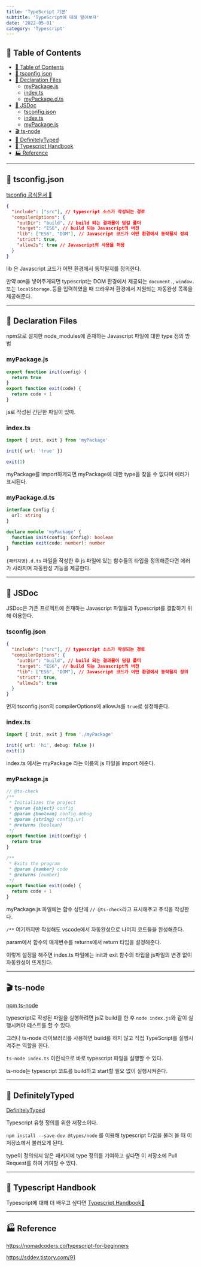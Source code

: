 ```yaml
---
title: 'TypeScript 기본'
subtitle: 'TypeScript에 대해 알아보자'
date: '2022-05-01'
category: 'Typescript'
---
```


## 📝 Table of Contents

- [📝 Table of Contents](#-table-of-contents)
- [🌅 tsconfig.json](#-tsconfigjson)
- [🧾 Declaration Files](#-declaration-files)
  - [myPackage.js](#mypackagejs)
  - [index.ts](#indexts)
  - [myPackage.d.ts](#mypackagedts)
- [📜 JSDoc](#-jsdoc)
  - [tsconfig.json](#tsconfigjson)
  - [index.ts](#indexts-1)
  - [myPackage.js](#mypackagejs-1)
- [🎬 ts-node](#-ts-node)
- [🫙 DefinitelyTyped](#-definitelytyped)
- [📔 Typescript Handbook](#-typescript-handbook)
- [🏭 Reference](#-reference)

---

## <a name="tsconfig"></a>🌅 tsconfig.json

[tsconfig 공식문서 🚀](https://www.typescriptlang.org/tsconfig)

```json
{
  "include": ["src"], // typescript 소스가 작성되는 경로
  "compilerOptions": {
    "outDir": "build", // build 되는 결과물이 담길 폴더
    "target": "ES6", // build 되는 Javascript의 버전
    "lib": ["ES6", "DOM"], // Javascript 코드가 어떤 환경에서 동작될지 정의
    "strict": true,
    "allowJs": true // Javascript의 사용을 허용
  }
}
```

lib 은 Javascript 코드가 어떤 환경에서 동작될지를 정의한다.

만약 `DOM`을 넣어주게되면 typescript는 DOM 환경에서 제공되는 `document.`, `window.` 또는 `localStorage.`등을 입력하였을 때 브라우저 환경에서 지원되는 자동완성 목록을 제공해준다.

---

## <a name="declaration-file"></a>🧾 Declaration Files

npm으로 설치한 node_modules에 존재하는 Javascript 파일에 대한 type 정의 방법

### myPackage.js

```js
export function init(config) {
  return true
}
export function exit(code) {
  return code + 1
}
```

js로 작성된 간단한 파일이 있따.

### index.ts

```ts
import { init, exit } from 'myPackage'

init({ url: 'true' })

exit(1)
```

myPackage를 import하게되면 myPackage에 대한 type을 찾을 수 없다며 에러가 표시된다.

### myPackage.d.ts

```ts
interface Config {
  url: string
}

declare module 'myPackage' {
  function init(config: Config): boolean
  function exit(code: number): number
}
```

`{패키지명}.d.ts` 파일을 작성한 후 js 파일에 있는 함수들의 타입을 정의해준다면 에러가 사라지며 자동완성 기능을 제공한다.

---

## <a name="jsdoc"></a>📜 JSDoc

JSDoc은 기존 프로젝트에 존재하는 Javascript 파일들과 Typescript를 결합하기 위해 이용한다.

### tsconfig.json

```json
{
  "include": ["src"], // typescript 소스가 작성되는 경로
  "compilerOptions": {
    "outDir": "build", // build 되는 결과물이 담길 폴더
    "target": "ES6", // build 되는 Javascript의 버전
    "lib": ["ES6", "DOM"], // Javascript 코드가 어떤 환경에서 동작될지 정의
    "strict": true,
    "allowJs": true
  }
}
```

먼저 tsconfig.json의 compilerOptions에 allowJs를 `true`로 설정해준다.

### index.ts

```ts
import { init, exit } from './myPackage'

init({ url: 'hi', debug: false })
exit(1)
```

index.ts 에서는 myPackage 라는 이름의 js 파일을 import 해준다.

### myPackage.js

```js
// @ts-check
/**
 * Initializes the project
 * @param {object} config
 * @param {boolean} config.debug
 * @param {string} config.url
 * @returns {boolean}
 */
export function init(config) {
  return true
}

/**
 * Exits the program
 * @param {number} code
 * @returns {number}
 */
export function exit(code) {
  return code + 1
}
```

myPackage.js 파일에는 함수 상단에 `// @ts-check`라고 표시해주고 주석을 작성한다.

`/**` 여기까지만 작성해도 vscode에서 자동완성으로 나머지 코드들을 완성해준다.

param에서 함수의 매개변수를 returns에서 return 타입을 설정해준다.

이렇게 설정을 해주면 index.ts 파일에는 init과 exit 함수의 타입을 js파일의 변경 없이 자동완성이 뜨게된다.

---

## <a name="tsnode"></a>🎬 ts-node

[npm ts-node](https://www.npmjs.com/package/ts-node)

typescript로 작성된 파일을 실행하려면 js로 build를 한 후 `node index.js`와 같이 실행시켜야 테스트를 할 수 있다.

그러나 ts-node 라이브러리를 사용하면 build를 하지 않고 직접 TypeScript를 실행시켜주는 역할을 한다.

`ts-node index.ts` 이런식으로 바로 typescript 파일을 실행할 수 있다.

ts-node는 typescript 코드를 build하고 start할 필요 없이 실행시켜준다.

---

## <a name="definitely-typed"></a>🫙 DefinitelyTyped

[DefinitelyTyped](https://github.com/DefinitelyTyped/DefinitelyTyped)

Typescript 유형 정의를 위한 저장소이다.

`npm install --save-dev @types/node` 를 이용해 typescript 타입을 불러 올 때 이 저장소에서 불러오게 된다.

type이 정의되지 않은 패키지에 type 정의를 기여하고 싶다면 이 저장소에 Pull Request를 하여 기여할 수 있다.

---

## <a name="typescript-handbook"></a>📔 Typescript Handbook

Typescript에 대해 더 배우고 싶다면 [Typescript Handbook🚀](https://www.typescriptlang.org/docs/handbook/intro.html)

---

## <a name="reference"></a>🏭 Reference

https://nomadcoders.co/typescript-for-beginners

https://sddev.tistory.com/91
